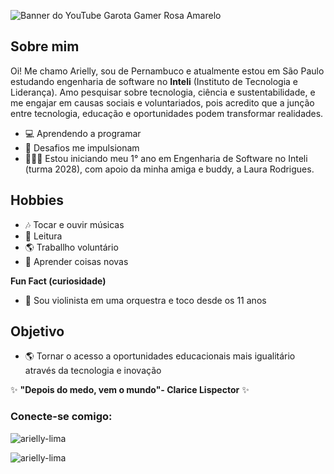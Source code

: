 


![Banner do YouTube Garota Gamer Rosa Amarelo](https://github.com/user-attachments/assets/4cb90311-ec9d-4049-876e-72c65c49cca9)






## **Sobre mim**
 Oi! Me chamo Arielly, sou de Pernambuco e atualmente estou em São Paulo estudando engenharia de software no **Inteli** (Instituto de Tecnologia e Liderança). Amo pesquisar sobre tecnologia, ciência e sustentabilidade, e me engajar em causas sociais e voluntariados, pois acredito que a junção entre tecnologia, educação e oportunidades podem transformar realidades.

- 💻 Aprendendo a programar
- 🧩 Desafios me impulsionam
- 👩🏽‍💻 Estou iniciando meu 1° ano em Engenharia de Software no Inteli (turma 2028), com apoio da minha amiga e buddy, a Laura Rodrigues.

## **Hobbies**
- 🎶 Tocar e ouvir músicas
- 📖 Leitura
- 🌎 Traballho voluntário
- 🧠 Aprender coisas novas

**Fun Fact (curiosidade)**
- 🎻 Sou violinista em uma orquestra e toco desde os 11 anos

## **Objetivo**
- 🌎 Tornar o acesso a oportunidades educacionais mais igualitário através da tecnologia e inovação

✨ **"Depois do medo, vem o mundo"- Clarice Lispector** ✨
<h3 align="left">Conecte-se comigo:</h3>
<p alinhar="esquerda">
</p>

<p> <img alinhar="centro" src="https://github-readme-stats.vercel.app/api?username=arielly-lima&show_icons=true&locale=en" alt="arielly-lima" /></p>

<p><img align=" centro" src="https://github-readme-streak-stats.herokuapp.com/?user=arielly-lima&" alt="arielly-lima" /></p>
